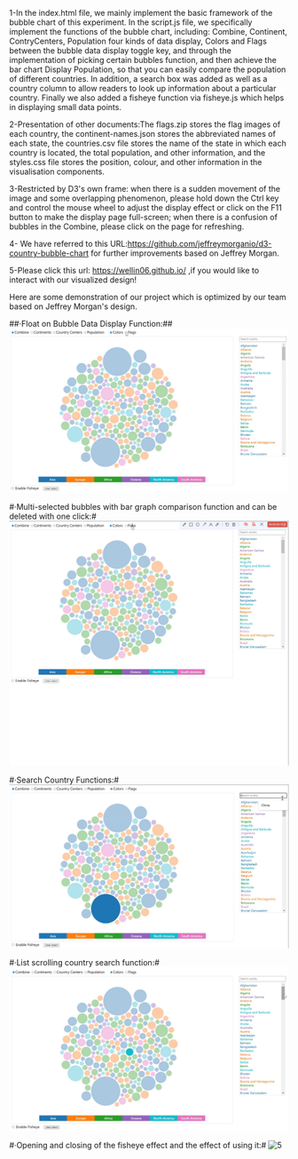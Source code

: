 1-In the index.html file, we mainly implement the basic framework of the bubble chart of this experiment. In the script.js file, we specifically implement the functions of the bubble chart, including: Combine, Continent, ContryCenters, Population four kinds of data display, Colors and Flags between the bubble data display toggle key, and through the implementation of picking certain bubbles function, and then achieve the bar chart Display Population, so that you can easily compare the population of different countries. In addition, a search box was added as well as a country column to allow readers to look up information about a particular country. Finally we also added a fisheye function via fisheye.js which helps in displaying small data points.

2-Presentation of other documents:The flags.zip stores the flag images of each country, the continent-names.json stores the abbreviated names of each state, the countries.csv file stores the name of the state in which each country is located, the total population, and other information, and the styles.css file stores the position, colour, and other information in the visualisation components.

3-Restricted by D3's own frame: when there is a sudden movement of the image and some overlapping phenomenon, please hold down the Ctrl key and control the mouse wheel to adjust the display effect or click on the F11 button to make the display page full-screen; when there is a confusion of bubbles in the Combine, please click on the page for refreshing.

4- We have referred to this URL:https://github.com/jeffreymorganio/d3-country-bubble-chart for further improvements based on Jeffrey Morgan.

5-Please click this url: https://wellin06.github.io/ ,if you would like to interact with our visualized design!

Here are some demonstration of our project which is optimized by our team based on Jeffrey Morgan's design.

##·Float on Bubble Data Display Function:##
![1](https://github.com/WEllin06/A-Bubble-Chart-With-Tremendous-Function/blob/main/1-Float%20on%20Bubble%20Data%20Display%20Function.gif?raw=true)

#·Multi-selected bubbles with bar graph comparison function and can be deleted with one click:#
![2](https://github.com/WEllin06/A-Bubble-Chart-With-Tremendous-Function/blob/main/2-Multiple%20choice%20of%20bubbles%20and%20can%20be%20compared%20with%20the%20bar%20graph%20function%20and%20can%20be%20deleted%20with%20one%20click%20function.gif)

#·Search Country Functions:#
![3](https://github.com/WEllin06/A-Bubble-Chart-With-Tremendous-Function/blob/main/3-Search%20country%20function.gif)

#·List scrolling country search function:#
![4](https://github.com/WEllin06/A-Bubble-Chart-With-Tremendous-Function/blob/main/4-List%20scrolling%20query%20country%20function.gif)

#·Opening and closing of the fisheye effect and the effect of using it:#
![5](https://github.com/WEllin06/A-Bubble-Chart-With-Tremendous-Function/blob/main/5-Fisheye%20effect%20opening%20and%20closing%20and%20usage%20effects.gif)




